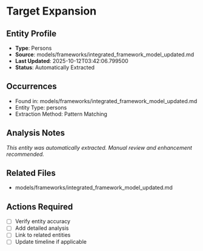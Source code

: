 # Target Expansion

## Entity Profile
- **Type**: Persons
- **Source**: models/frameworks/integrated_framework_model_updated.md
- **Last Updated**: 2025-10-12T03:42:06.799500
- **Status**: Automatically Extracted

## Occurrences
- Found in: models/frameworks/integrated_framework_model_updated.md
- Entity Type: persons
- Extraction Method: Pattern Matching

## Analysis Notes
*This entity was automatically extracted. Manual review and enhancement recommended.*

## Related Files
- models/frameworks/integrated_framework_model_updated.md

## Actions Required
- [ ] Verify entity accuracy
- [ ] Add detailed analysis
- [ ] Link to related entities
- [ ] Update timeline if applicable
